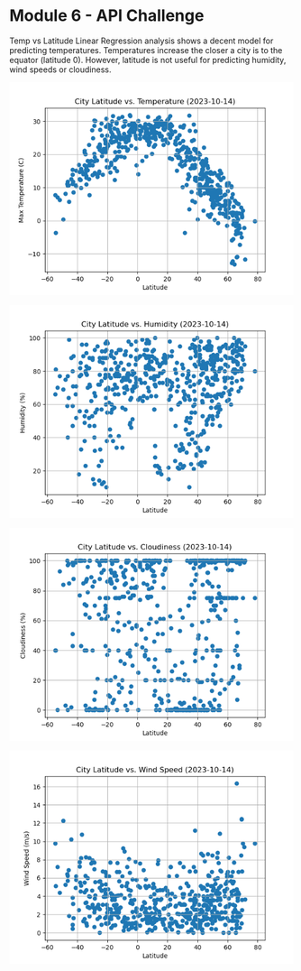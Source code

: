 # Module 6 - API Challenge

Temp vs Latitude Linear Regression analysis shows a decent model for predicting temperatures. Temperatures increase the closer a city is to the equator (latitude 0). However, latitude is not useful for predicting humidity, wind speeds or cloudiness. 

![City Latitude vs. Temperature](output_data/Fig1.png)

![City Latitude vs. Humidity](output_data/Fig2.png)

![City Latitude vs. Cloudiness](output_data/Fig3.png)

![City Latitude vs. Wind Speed](output_data/Fig4.png)